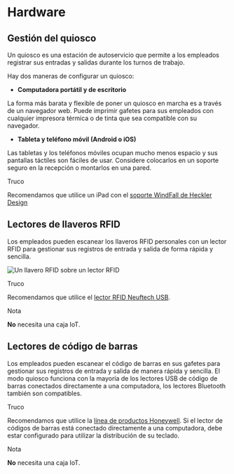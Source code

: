 # Hardware

## Gestión del quiosco

Un quiosco es una estación de autoservicio que permite a los empleados
registrar sus entradas y salidas durante los turnos de trabajo.

Hay dos maneras de configurar un quiosco:

  * **Computadora portátil y de escritorio**

La forma más barata y flexible de poner un quiosco en marcha es a través de un
navegador web. Puede imprimir gafetes para sus empleados con cualquier
impresora térmica o de tinta que sea compatible con su navegador.

  * **Tableta y teléfono móvil (Android o iOS)**

Las tabletas y los teléfonos móviles ocupan mucho menos espacio y sus
pantallas táctiles son fáciles de usar. Considere colocarlos en un soporte
seguro en la recepción o montarlos en una pared.

<div class="alert alert-info">
<p class="alert-title">
Truco</p><p>Recomendamos que utilice un iPad con el <a href="https://hecklerdesign.com/products/windfall-stand-for-ipad">soporte WindFall de Heckler Design</a></p>
</div>

## Lectores de llaveros RFID

Los empleados pueden escanear los llaveros RFID personales con un lector RFID
para gestionar sus registros de entrada y salida de forma rápida y sencilla.

![Un llavero RFID sobre un lector RFID](../../../_images/rfid-reader.jpg)
<div class="alert alert-info">
<p class="alert-title">
Truco</p><p>Recomendamos que utilice el <a href="https://neuftech.net/Neuftech-USB-RFID-Reader-ID-Kartenleseger%C3%A4t-Kartenleser-Kontaktlos-Card-Reader-f%C3%BCr-EM4100">lector RFID Neuftech USB</a>.</p>
</div> <div class="alert alert-primary">
<p class="alert-title">
Nota</p><p><b>No</b> necesita una caja IoT.</p>
</div>

## Lectores de código de barras

Los empleados pueden escanear el código de barras en sus gafetes para
gestionar sus registros de entrada y salida de manera rápida y sencilla. El
modo quiosco funciona con la mayoría de los lectores USB de código de barras
conectados directamente a una computadora, los lectores Bluetooth también son
compatibles.

<div class="alert alert-info">
<p class="alert-title">
Truco</p><p>Recomendamos que utilice la <a href="https://sps.honeywell.com/us/en/products/productivity/barcode-scanners">línea de productos Honeywell</a>. Si el lector de códigos de barras está conectado directamente a una computadora, debe estar configurado para utilizar la distribución de su teclado.</p>
</div> <div class="alert alert-primary">
<p class="alert-title">
Nota</p><p><b>No</b> necesita una caja IoT.</p>
</div>

